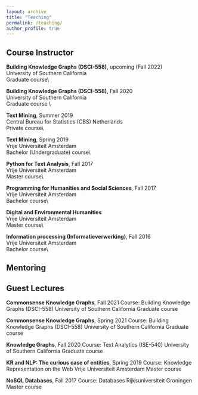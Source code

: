 ```yaml
---
layout: archive
title: "Teaching"
permalink: /teaching/
author_profile: true
---
```


## Course Instructor

**Building Knowledge Graphs (DSCI-558)**, upcoming (Fall 2022)\
University of Southern California\
Graduate course\

**Building Knowledge Graphs (DSCI-558)**, Fall 2020\
University of Southern California\
Graduate course \

**Text Mining**, Summer 2019\
Central Bureau for Statistics (CBS) Netherlands \
Private course\

**Text Mining**, Spring 2019\
Vrije Universiteit Amsterdam\
Bachelor (Undergraduate) course\

**Python for Text Analysis**, Fall 2017\
Vrije Universiteit Amsterdam\
Master course\

**Programming for Humanities and Social Sciences**, Fall 2017\
Vrije Universiteit Amsterdam\
Bachelor course\

**Digital and Environmental Humanities**\
Vrije Universiteit Amsterdam\
Master course\

**Information processing (Informatieverwerking)**, Fall 2016\
Vrije Universiteit Amsterdam\
Bachelor course\

## Mentoring


## Guest Lectures

**Commonsense Knowledge Graphs**, Fall 2021
Course: Building Knowledge Graphs (DSCI-558)
University of Southern California
Graduate course

**Commonsense Knowledge Graphs**, Spring 2021
Course: Building Knowledge Graphs (DSCI-558)
University of Southern California
Graduate course

**Knowledge Graphs**, Fall 2020
Course: Text Analytics (ISE-540)
University of Southern California
Graduate course

**KR and NLP: The curious case of entities**, Spring 2019
Course: Knowledge Representation on the Web
Vrije Universiteit Amsterdam
Master course

**NoSQL Databases**, Fall 2017
Course: Databases
Rijksuniversiteit Groningen
Master course
